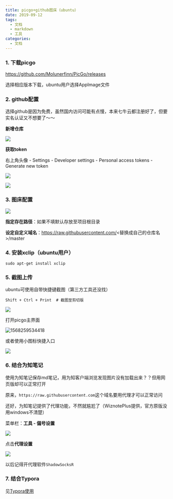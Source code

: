 ```yaml
---
title: picgo+github图床（ubuntu）
date: 2019-09-12
tags:
  - 文档
  - markdown
  - 工具
categories:
  - 文档
---
```


### 1. 下载picgo

https://github.com/Molunerfinn/PicGo/releases

选择相应版本下载，ubuntu用户选择AppImage文件

### 2. github配置

选择github是因为免费，虽然国内访问可能有点慢，本来七牛云都注册好了，但要实名认证又不想要了～～

**新增仓库**

![](https://raw.githubusercontent.com/hzmming/myGraphBed/master/20190912112038.png)

**获取token**

右上角头像 - Settings - Developer settings - Personal access tokens - Generate new token

![](https://raw.githubusercontent.com/hzmming/myGraphBed/master/1568258705.png)

![](https://raw.githubusercontent.com/hzmming/myGraphBed/master/1568258938.png)

 

### 3. 图床配置

![](https://raw.githubusercontent.com/hzmming/myGraphBed/master/20190912111801.png)

**指定存在路径**：如果不填默认存放至项目根目录

**设定自定义域名**：https://raw.githubusercontent.com/<替换成自己的仓库名>/master

### 4. 安装xclip（ubuntu用户）

```shell
sudo apt-get install xclip
```

### 5. 截图上传

ubuntu可使用自带快捷键截图（第三方工具还没找）

```shell
Shift + Ctrl + Print  # 截图至剪切版
```

![](https://raw.githubusercontent.com/hzmming/myGraphBed/master/20190912113626.png)

打开picgo主界面

![1568259534418](/home/loryhuang/.config/Typora/typora-user-images/1568259534418.png)

或者使用小图标快捷入口

![](https://raw.githubusercontent.com/hzmming/myGraphBed/master/2名字不要有空格.png)

### 6. 结合为知笔记

使用为知笔记保存md笔记，用为知客户端浏览发现图片没有加载出来？？但用网页版却可以正常打开

原来，`https://raw.githubusercontent.com`这个域名要用代理才可以正常访问

还好，为知笔记提供了代理功能，不然就尴尬了（WiznotePlus提供，官方原版没用windows不清楚）

菜单栏：**工具 - 偏号设置**

![](https://raw.githubusercontent.com/hzmming/myGraphBed/master/20191211113305.png)

点击**代理设置**

![](https://raw.githubusercontent.com/hzmming/myGraphBed/master/20191211113402.png)

以后记得开代理软件`ShadowSocksR`

### 7. 结合Typora

见[Typora使用](wiz://open_document?guid=7e6185e1-1352-4622-82e6-87fb0311f952&kbguid=&private_kbguid=7472715c-1c9b-4521-b56a-c3c6c6f9ca6e)